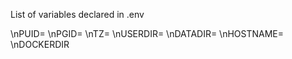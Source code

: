 List of variables declared in .env

\nPUID=
\nPGID=
\nTZ=
\nUSERDIR=
\nDATADIR=
\nHOSTNAME=
\nDOCKERDIR